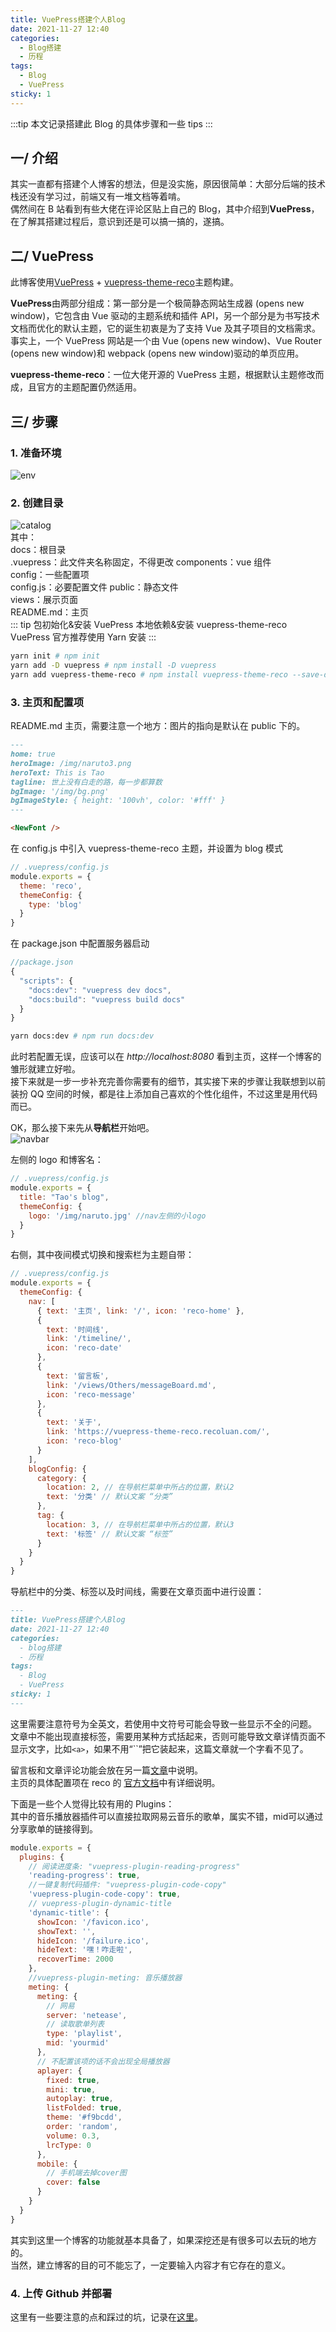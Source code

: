 ```yaml
---
title: VuePress搭建个人Blog
date: 2021-11-27 12:40
categories:
  - Blog搭建
  - 历程
tags:
  - Blog
  - VuePress
sticky: 1
---
```


:::tip
本文记录搭建此 Blog 的具体步骤和一些 tips
:::

<!-- more -->

## 一/ 介绍

其实一直都有搭建个人博客的想法，但是没实施，原因很简单：大部分后端的技术栈还没有学习过，前端又有一堆文档等着啃。  
偶然间在 B 站看到有些大佬在评论区贴上自己的 Blog，其中介绍到**VuePress**，在了解其搭建过程后，意识到还是可以搞一搞的，遂搞。

## 二/ VuePress

此博客使用[VuePress](https://vuepress.vuejs.org/zh/guide/) + [vuepress-theme-reco](https://vuepress-reco-doc.now.sh/)主题构建。

**VuePress**由两部分组成：第一部分是一个极简静态网站生成器 (opens new window)，它包含由 Vue 驱动的主题系统和插件 API，另一个部分是为书写技术文档而优化的默认主题，它的诞生初衷是为了支持 Vue 及其子项目的文档需求。事实上，一个 VuePress 网站是一个由 Vue (opens new window)、Vue Router (opens new window)和 webpack (opens new window)驱动的单页应用。

**vuepress-theme-reco**：一位大佬开源的 VuePress 主题，根据默认主题修改而成，且官方的主题配置仍然适用。

## 三/ 步骤

### 1. 准备环境

![env](../assets/env.png)

### 2. 创建目录

![catalog](../assets/catalog.png)  
其中：  
docs：根目录  
.vuepress：此文件夹名称固定，不得更改
components：vue 组件  
config：一些配置项  
config.js：必要配置文件
public：静态文件  
views：展示页面  
README.md：主页  
::: tip
包初始化&安装 VuePress 本地依赖&安装 vuepress-theme-reco  
VuePress 官方推荐使用 Yarn 安装
:::

```sh
yarn init # npm init
yarn add -D vuepress # npm install -D vuepress
yarn add vuepress-theme-reco # npm install vuepress-theme-reco --save-dev
```

### 3. 主页和配置项

README.md 主页，需要注意一个地方：图片的指向是默认在 public 下的。

```md
---
home: true
heroImage: /img/naruto3.png
heroText: This is Tao
tagline: 世上没有白走的路，每一步都算数
bgImage: '/img/bg.png'
bgImageStyle: { height: '100vh', color: '#fff' }
---

<NewFont />
```

在 config.js 中引入 vuepress-theme-reco 主题，并设置为 blog 模式

```js
// .vuepress/config.js
module.exports = {
  theme: 'reco',
  themeConfig: {
    type: 'blog'
  }
}
```

在 package.json 中配置服务器启动

```js
//package.json
{
  "scripts": {
    "docs:dev": "vuepress dev docs",
    "docs:build": "vuepress build docs"
  }
}
```

```sh
yarn docs:dev # npm run docs:dev
```

此时若配置无误，应该可以在 _http://localhost:8080_ 看到主页，这样一个博客的雏形就建立好啦。  
接下来就是一步一步补充完善你需要有的细节，其实接下来的步骤让我联想到以前装扮 QQ 空间的时候，都是往上添加自己喜欢的个性化组件，不过这里是用代码而已。

OK，那么接下来先从**导航栏**开始吧。  
![navbar](../assets/navbar.png)

左侧的 logo 和博客名：

```js
// .vuepress/config.js
module.exports = {
  title: "Tao's blog",
  themeConfig: {
    logo: '/img/naruto.jpg' //nav左侧的小logo
  }
}
```

右侧，其中夜间模式切换和搜索栏为主题自带：

```js
// .vuepress/config.js
module.exports = {
  themeConfig: {
    nav: [
      { text: '主页', link: '/', icon: 'reco-home' },
      {
        text: '时间线',
        link: '/timeline/',
        icon: 'reco-date'
      },
      {
        text: '留言板',
        link: '/views/Others/messageBoard.md',
        icon: 'reco-message'
      },
      {
        text: '关于',
        link: 'https://vuepress-theme-reco.recoluan.com/',
        icon: 'reco-blog'
      }
    ],
    blogConfig: {
      category: {
        location: 2, // 在导航栏菜单中所占的位置，默认2
        text: '分类' // 默认文案 “分类”
      },
      tag: {
        location: 3, // 在导航栏菜单中所占的位置，默认3
        text: '标签' // 默认文案 “标签”
      }
    }
  }
}
```

导航栏中的分类、标签以及时间线，需要在文章页面中进行设置：

```md
---
title: VuePress搭建个人Blog
date: 2021-11-27 12:40
categories:
  - blog搭建
  - 历程
tags:
  - Blog
  - VuePress
sticky: 1
---
```
这里需要注意符号为全英文，若使用中文符号可能会导致一些显示不全的问题。
文章中不能出现直接标签，需要用某种方式括起来，否则可能导致文章详情页面不显示文字，比如`<a>`，如果不用“``”把它装起来，这篇文章就一个字看不见了。

留言板和文章评论功能会放在另一篇[文章](./valine&vssue.md)中说明。  
主页的具体配置项在 reco 的 [官方文档](https://vuepress-theme-reco.recoluan.com/views/1.x/home.html)中有详细说明。

下面是一些个人觉得比较有用的 Plugins：  
其中的音乐播放器插件可以直接拉取网易云音乐的歌单，属实不错，mid可以通过分享歌单的链接得到。
```js
module.exports = {
  plugins: {
    // 阅读进度条: "vuepress-plugin-reading-progress"
    'reading-progress': true,
    //一键复制代码插件: "vuepress-plugin-code-copy"
    'vuepress-plugin-code-copy': true,
    // vuepress-plugin-dynamic-title
    'dynamic-title': {
      showIcon: '/favicon.ico',
      showText: '',
      hideIcon: '/failure.ico',
      hideText: '嘿！咋走啦',
      recoverTime: 2000
    },
    //vuepress-plugin-meting: 音乐播放器
    meting: {
      meting: {
        // 网易
        server: 'netease',
        // 读取歌单列表
        type: 'playlist',
        mid: 'yourmid'
      },
      // 不配置该项的话不会出现全局播放器
      aplayer: {
        fixed: true,
        mini: true,
        autoplay: true,
        listFolded: true,
        theme: '#f9bcdd',
        order: 'random',
        volume: 0.3,
        lrcType: 0
      },
      mobile: {
        // 手机端去掉cover图
        cover: false
      }
    }
  }
}
```

其实到这里一个博客的功能就基本具备了，如果深挖还是有很多可以去玩的地方的。  
当然，建立博客的目的可不能忘了，一定要输入内容才有它存在的意义。
### 4. 上传 Github 并部署
这里有一些要注意的点和踩过的坑，记录在[这里](./aboutGithub.md)。
